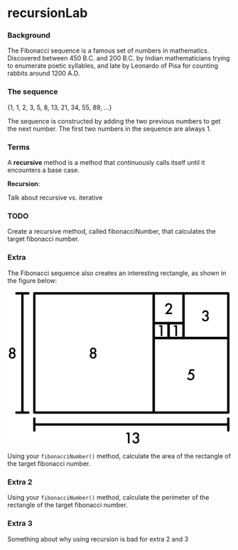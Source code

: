 # recursionLab

### Background

The Fibonacci sequence is a famous set of numbers in mathematics. Discovered between 450 B.C. and 200 B.C. by Indian mathematicians trying to enumerate poetic syllables, and late by Leonardo of Pisa for counting rabbits around 1200 A.D.

### The sequence

{1, 1, 2, 3, 5, 8, 13, 21, 34, 55, 89, ...} 

The sequence is constructed by adding the two previous numbers to get the next number. The first two numbers in the sequence are always 1.

### Terms

A **recursive** method is a method that continuously calls itself until it encounters a base case.

**Recursion**:

Talk about recursive vs. iterative

### TODO

Create a recursive method, called fibonacciNumber,  that calculates the target fibonacci number.

### Extra
The Fibonacci sequence also creates an interesting rectangle, as shown in the figure below:

![alt text][fibRect]

Using your `fibonacciNumber()` method, calculate the area of the rectangle of the target fibonacci number.

### Extra 2

Using your `fibonacciNumber()` method, calculate the perimeter of the rectangle of the target fibonacci number.

### Extra 3

Something about why using recursion is bad for extra 2 and 3

[fibRect]: https://github.com/jonathonlefler/recursionLab/blob/master/fibSqaure.png "Fibonacci Rectangle"
